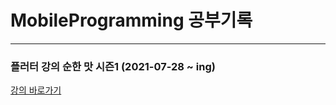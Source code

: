 # MobileProgramming 공부기록

---

### 플러터 강의 순한 맛 시즌1 (2021-07-28 ~ ing)

[강의 바로가기](https://www.youtube.com/playlist?list=PLQt_pzi-LLfpcRFhWMywTePfZ2aPapvyl)

